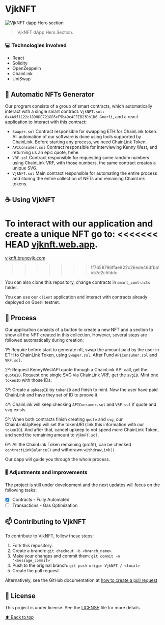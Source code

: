 # VjkNFT

<img src="https://i.ibb.co/n1vHbs1/Untitled.png" alt="VjkNFT dapp Hero section">

> VjkNFT dApp Hero Section.

### 💻 Technologies involved

- React
- Solidity
- OpenZeppelin
- ChainLink
- UniSwap

## 🚀 Automatic NFTs Generator

Our program consists of a group of smart contracts, which automatically interact with a single smart contract: `VjkNFT.sol: 0x4A9f1122c1898DE7218B5eF5b49c4EFEB23Db1D6 Goerli`, and a react application to interact with this contract:

- `Swaper.sol` Contract responsible for swapping ETH for ChainLink token. All automation of our software is done using tools supported by ChainLink. Before starting any process, we need ChainLink Token.
- `APIConsumer.sol` Contract responsible for interviewing Kenny West, and returning us an epic quote, hehe.
- `VRF.sol` Contract responsible for requesting some random numbers using ChainLink VRF, with those numbers, the same contract creates a unique SVG.
- `VjkNFT.sol` Main contract responsible for automating the entire process and storing the entire collection of NFTs and remaining ChainLink tokens.

## ☕ Using VjkNFT

To interact with our application and create a unique NFT go to:
<<<<<<< HEAD
[vjknft.web.app](https://[vjknft.web.app/).
=======
[vjknft.brunovjk.com](https://[vjknft.brunovjk.com/).
>>>>>>> 1f7658796ffae922c26ede46dfba1b57e2c5fddc

You can also clone this repository, change contracts in `smart_contracts` folder.

You can use our `client` application and interact with contracts already deployed on Goerli testnet.

## 📇 Process

Our application consists of a button to create a new NFT and a section to show all the NFT created in this collection.
However, several steps are followed automatically during creation:

1º: Require before start to generate nft, swap the amount paid by the user in ETH to ChainLink Token, using `Swaper.sol`. After Fund `APIConsumer.sol` and `VRF.sol`.

2º: Request KennyWestAPI quote through a ChainLink API call, get the `quoteID`. Request one single SVG via ChainLink VRF, get the `svgID`. Mint one `tokenID` with those IDs.

3º: Create a `upkeepID` by `tokenID` and finish to mint. Now the user have paid ChainLink and have they set of ID to proove it.

4º: ChainLink will keep checking `APIConsumer.sol` and `VRF.sol` if quote and svg exists.

5º: When both contracts finish creating `quote` and `svg`, our ChainLinkUpKeep will set the tokenURI (link this information with our `tokenID`). And after that, cancel upkeep to not spend more ChainLink Token, and send the remaining amount to `VjkNFT.sol`.

6º: All the ChainLink Token remaining (profit), can be checked `contractLinkBalance()` and withdrawn `withdrawLink()`.

Our dapp will guide you through the whole process.

### 🎚️ Adjustments and improvements

The project is still under development and the next updates will focus on the following tasks:

- [x] Contracts - Fully Automated
- [ ] Transactions - Gas Optimization

## 📫 Contributing to VjkNFT

To contribute to VjkNFT, follow these steps:

1. Fork this repository.
2. Create a branch: `git checkout -b <branch_name>`.
3. Make your changes and commit them: `git commit -m '<message_commit>'`
4. Push to the original branch: `git push origin VjkNFT / <local>`
5. Create the pull request.

Alternatively, see the GitHub documentation at [how to create a pull request](https://help.github.com/en/github/collaborating-with-issues-and-pull-requests/creating-a-pull-request).

## 📝 License

This project is under license. See the [LICENSE](LICENSE.md) file for more details.

[⬆ Back to top](#VjkNFT)<br>
